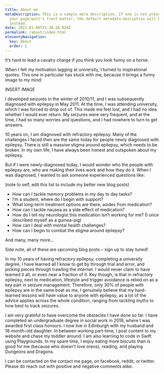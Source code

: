 ```yaml
---
title: About me
metaDescription: This is a sample meta description. If one is not present in
  your page/post's front matter, the default metadata.desciption will be used
  instead.
date: 2021-01-08T21:38:26.028Z
permalink: /about/index.html
eleventyNavigation:
  key: About
  order: 1
---
```

It’s hard to lead a cavalry charge if you think you look funny on a horse.

When I felt my motivation lagging at university, I turned to inspirational quotes. This one in particular has stuck with me, because it brings a funny image to my mind:

INSERT IMAGE

I developed seizures in the winter of 2010/11, and I was subsequently diagnosed with epilepsy in May 2011. At the time, I was attending university, which I was forced to drop out of. This made me feel lost, and I had no idea whether I would ever return. My seizures were very frequent, and at the time, I had so many worries and questions, and I had nowhere to turn to get answers.

10 years on, I am diagnosed with refractory epilepsy. Many of the challenges I faced then are the same today for people newly diagnosed with epilepsy. There is still a massive stigma around epilepsy, which needs to be broken. In my own life, I have always been honest and outspoken about my epilepsy.

But if I were newly-diagnosed today, I would wonder who the people with epilepsy are, who are making their lives work and how they do it. When I was diagnosed, I wanted to ask someone experienced questions like:

(note to self, edit this list to include my better new blog posts)

* How can I tackle memory problems in my day to day tasks?
* I’m a student, where do I begin with support?
* What long-term treatment options are there, asides from medication?
* How can I tackle nausea as a side effect of medication?
* How do I tell my neurologist this medication isn’t working for me? (I once described myself as a guinea-pig)
* How can I deal with mental health challenges?
* How can I begin to combat the stigma around epilepsy?

And many, many more…

Side note, all of these are upcoming blog posts –  sign up to stay tuned!

In my 10 years of having refractory epilepsy, completing a university degree, I have learned all I know to get by through trial and error, and picking pieces through trawling the internet. I would never claim to have learned it all, or even near a fraction of it. Key though, is that in refractory epilepsy, next to medication, lifestyle and trigger avoidance is relied on as a key part in seizure management. Therefore, only 30% of people with epilepsy are in the same boat as me, I genuinely believe that my hard-learned lessons will have value to anyone with epilepsy, as a lot of the advice applies across the whole condition, ranging from tackling myths to how best to track seizures.

I am very grateful to have overcome the obstacles I have done so far. I have completed an undergraduate degree in social work in 2018, where I was awarded first class honours. I now live in Edinburgh with my husband and 18-month-old daughter. In between working part-time, I post content to my website and chase my toddler around. I am also learning to code in Swift using Playgrounds. In my spare time, I enjoy eating more biscuits than is good for me (because who doesn’t love oreos), reading, and playing Dungeons and Dragons.

I can be contacted on the contact me page, on facebook, reddit, or twitter. Please do reach out with positive and negative comments alike.